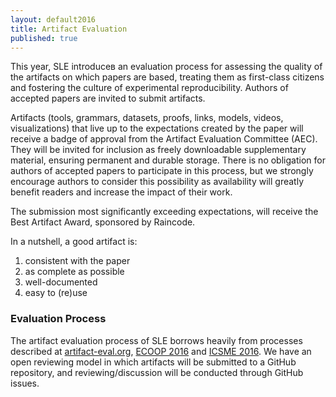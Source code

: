 ```yaml
---
layout: default2016
title: Artifact Evaluation
published: true
---
```


This year, SLE introduceв an evaluation process for assessing the quality of the artifacts on which papers are based, treating them as first-class citizens and fostering the culture of experimental reproducibility. Authors of accepted papers are invited to submit artifacts.

Artifacts (tools, grammars, datasets, proofs, links, models, videos, visualizations) that live up to the expectations created by the paper will receive a badge of approval from the Artifact Evaluation Committee (AEC). They will be invited for inclusion as freely downloadable supplementary material, ensuring permanent and durable storage. There is no obligation for authors of accepted papers to participate in this process, but we strongly encourage authors to consider this possibility as availability will greatly benefit readers and increase the impact of their work.

The submission most significantly exceeding expectations, will receive the Best Artifact Award, sponsored by Raincode.

In a nutshell, a good artifact is:

1. consistent with the paper
2. as complete as possible
3. well-documented
4. easy to (re)use

### Evaluation Process

The artifact evaluation process of SLE borrows heavily from processes described at [artifact-eval.org](http://conf.researchr.org/track/sle-2016/artifact-eval.org), [ECOOP 2016](http://2016.ecoop.org/track/ecoop-2016-artifacts) and [ICSME 2016](http://icsme2016.github.io/cfp/artifacts-track.html). We have an open reviewing model in which artifacts will be submitted to a GitHub repository, and reviewing/discussion will be conducted through GitHub issues.

